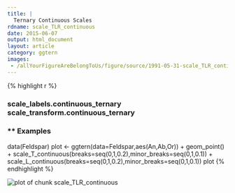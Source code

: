 ```yaml
---
title: |
  Ternary Continuous Scales
rdname: scale_TLR_continuous
date: 2015-06-07
output: html_document
layout: article
category: ggtern
images:
 - /allYourFigureAreBelongToUs/figure/source/1991-05-31-scale_TLR_continuous/scale_TLR_continuous-1.png
---
```





{% highlight r %}
###   scale_labels.continuous_ternary scale_transform.continuous_ternary

### ** Examples

data(Feldspar)
  plot <- ggtern(data=Feldspar,aes(An,Ab,Or)) + geom_point() +
          scale_T_continuous(breaks=seq(0,1,0.2),minor_breaks=seq(0,1,0.1)) +
          scale_L_continuous(breaks=seq(0,1,0.2),minor_breaks=seq(0,1,0.1))
  plot
{% endhighlight %}

![plot of chunk scale_TLR_continuous](/allYourFigureAreBelongToUs/figure/source/1991-05-31-scale_TLR_continuous/scale_TLR_continuous-1.png) 